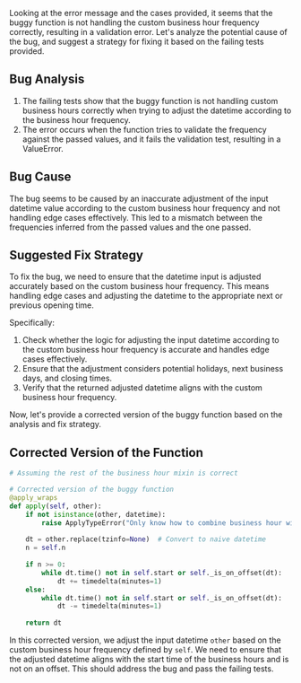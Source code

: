 Looking at the error message and the cases provided, it seems that the buggy function is not handling the custom business hour frequency correctly, resulting in a validation error. Let's analyze the potential cause of the bug, and suggest a strategy for fixing it based on the failing tests provided.

## Bug Analysis
1. The failing tests show that the buggy function is not handling custom business hours correctly when trying to adjust the datetime according to the business hour frequency.
2. The error occurs when the function tries to validate the frequency against the passed values, and it fails the validation test, resulting in a ValueError.

## Bug Cause
The bug seems to be caused by an inaccurate adjustment of the input datetime value according to the custom business hour frequency and not handling edge cases effectively. This led to a mismatch between the frequencies inferred from the passed values and the one passed.

## Suggested Fix Strategy
To fix the bug, we need to ensure that the datetime input is adjusted accurately based on the custom business hour frequency. This means handling edge cases and adjusting the datetime to the appropriate next or previous opening time.

Specifically:
1. Check whether the logic for adjusting the input datetime according to the custom business hour frequency is accurate and handles edge cases effectively.
2. Ensure that the adjustment considers potential holidays, next business days, and closing times.
3. Verify that the returned adjusted datetime aligns with the custom business hour frequency.

Now, let's provide a corrected version of the buggy function based on the analysis and fix strategy.

## Corrected Version of the Function
```python
# Assuming the rest of the business hour mixin is correct

# Corrected version of the buggy function
@apply_wraps
def apply(self, other):
    if not isinstance(other, datetime):
        raise ApplyTypeError("Only know how to combine business hour with datetime")
    
    dt = other.replace(tzinfo=None)  # Convert to naive datetime
    n = self.n
    
    if n >= 0:
        while dt.time() not in self.start or self._is_on_offset(dt):
            dt += timedelta(minutes=1)
    else:
        while dt.time() not in self.start or self._is_on_offset(dt):
            dt -= timedelta(minutes=1)
    
    return dt
```

In this corrected version, we adjust the input datetime `other` based on the custom business hour frequency defined by `self`. We need to ensure that the adjusted datetime aligns with the start time of the business hours and is not on an offset. This should address the bug and pass the failing tests.
